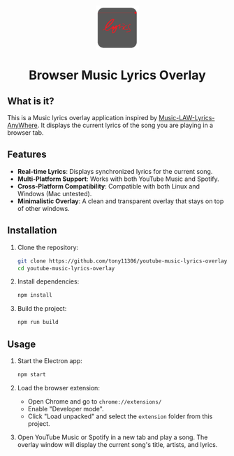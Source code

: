 <div align="center">
<img src="icon.png" alt="Browser Music Lyrics Overlay Icon" width="100" height="100">

# Browser Music Lyrics Overlay

</div>

## What is it?

This is a Music lyrics overlay application inspired by [Music-LAW-Lyrics-AnyWhere](https://github.com/iamdevdiv/Music-LAW-Lyrics-AnyWhere). It displays the current lyrics of the song you are playing in a browser tab.

## Features

- **Real-time Lyrics**: Displays synchronized lyrics for the current song.
- **Multi-Platform Support**: Works with both YouTube Music and Spotify.
- **Cross-Platform Compatibility**: Compatible with both Linux and Windows (Mac untested).
- **Minimalistic Overlay**: A clean and transparent overlay that stays on top of other windows.

## Installation

1. Clone the repository:
    ```sh
    git clone https://github.com/tony11306/youtube-music-lyrics-overlay.git
    cd youtube-music-lyrics-overlay
    ```

2. Install dependencies:
    ```sh
    npm install
    ```

3. Build the project:
    ```sh
    npm run build
    ```

## Usage

1. Start the Electron app:
    ```sh
    npm start
    ```

2. Load the browser extension:
    - Open Chrome and go to `chrome://extensions/`
    - Enable "Developer mode".
    - Click "Load unpacked" and select the `extension` folder from this project.

3. Open YouTube Music or Spotify in a new tab and play a song. The overlay window will display the current song's title, artists, and lyrics.